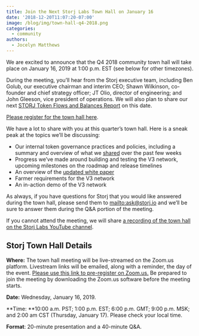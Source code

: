 ```yaml
---
title: Join the Next Storj Labs Town Hall on January 16
date: '2018-12-20T11:07:20-07:00'
image: /blog/img/town-hall-q4-2018.png
categories:
  - community
authors:
  - Jocelyn Matthews
---
```

We are excited to announce that the Q4 2018 community town hall will take place on January 16, 2019 at 1:00 p.m. EST (see below for other timezones). 

During the meeting, you’ll hear from the Storj executive team, including Ben Golub, our executive chairman and interim CEO; Shawn Wilkinson, co-founder and chief strategy officer; JT Olio, director of engineering; and John Gleeson, vice president of operations. We will also plan to share our next [STORJ Token Flows and Balances Report](https://storj.io/blog/2018/12/storj-token-balances-and-flows-report-nov.-30-2018) on this date. 

[Please register for the town hall here](https://zoom.us/webinar/register/WN_XEhP62m2TQSlE9_t1zhcgg). 

<!--more-->

We have a lot to share with you at this quarter’s town hall. Here is a sneak peak at the topics we’ll be discussing:

* Our internal token governance practices and policies, including a summary and overview of what we [shared](https://storj.io/blog/authors/ben-golub/) over the past few weeks 
* Progress we’ve made around building and testing the V3 network, upcoming milestones on the roadmap and release timelines 
* An overview of the [updated white paper ](https://storj.io/white-paper) 
* Farmer requirements for the V3 network 
* An in-action demo of the V3 network 

As always, if you have questions for Storj that you would like answered during the town hall, please send them to <mailto:ask@storj.io> and we’ll be sure to answer them during the Q&A portion of the meeting. 

If you cannot attend the meeting, we will share [a recording of the town hall on the Storj Labs YouTube channel](https://www.youtube.com/channel/UC-cTEqWwZV5Rl-h0RZsp2Qw).

## Storj Town Hall Details

**Where:** The town hall meeting will be live-streamed on the Zoom.us platform. Livestream links will be emailed, along with a reminder, the day of the event. [Please use this link to pre-register on Zoom.us.](https://zoom.us/webinar/register/WN_XEhP62m2TQSlE9_t1zhcgg) Be prepared to join the meeting by downloading the Zoom.us software before the meeting starts. 

**Date:** Wednesday, January 16, 2019.

**Time: **10:00 a.m. PST; 1:00 p.m. EST; 6:00 p.m. GMT; 9:00 p.m. MSK; and 2:00 am CST (Thursday, January 17). Please check your local time.

**Format**: 20-minute presentation and a 40-minute Q&A.
